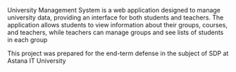 University Management System is a web application designed to manage university data, providing an interface for both students and teachers. The application allows students to view information about their groups, courses, and teachers, while teachers can manage groups and see lists of students in each group

This project was prepared for the end-term defense in the subject of SDP at Astana IT University
